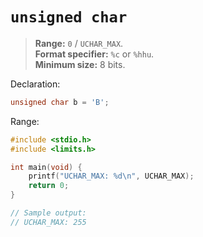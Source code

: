 # `unsigned char`

> **Range:** `0` / `UCHAR_MAX`.  
> **Format specifier:** `%c` or `%hhu`.  
> **Minimum size:** 8 bits.

Declaration:

```c
unsigned char b = 'B';
```

Range:

```c
#include <stdio.h>
#include <limits.h>

int main(void) {
    printf("UCHAR_MAX: %d\n", UCHAR_MAX);
    return 0;
}

// Sample output:
// UCHAR_MAX: 255
```